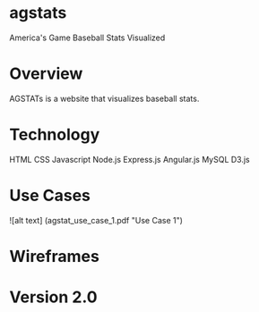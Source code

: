 # agstats
America's Game Baseball Stats Visualized

# Overview
AGSTATs is a website that visualizes baseball stats.

# Technology
HTML
CSS
Javascript
Node.js
Express.js
Angular.js
MySQL
D3.js


# Use Cases
![alt text] (agstat_use_case_1.pdf "Use Case 1")

# Wireframes

# Version 2.0
